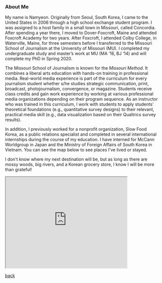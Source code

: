 

### About Me

My name is Namyeon. Originally from Seoul, South Korea, I came to the United States in 2006 through a high school exchange student program. I was assigned to a host family in a small town in Missouri, called Concordia. After spending a year there, I moved to Dover-Foxcroft, Maine and attended Foxcroft Academy for two years. After Foxcroft, I attended Colby College, in Waterville, Maine, for three semesters before I transferred to the Missouri School of Journalism at the University of Missouri (MU). I completed my undergraduate study and master’s work at MU (MA ‘16, BJ ‘14) and will complete my PhD in Spring 2020. 

The Missouri School of Journalism is known for the _Missouri Method_. It combines a liberal arts education with hands-on training in professional media. Real-world media experience is part of the curriculum for every journalism student whether s/he studies strategic communication, print, broadcast, photojournalism, convergence, or magazine. Students receive class credits and gain work experience by working at various professional media organizations depending on their program sequence. As an instructor who was trained in this curriculum, I work with students to apply students' theoretical foundations (e.g., quantitative survey designs) to their relevant, practical media skill (e.g., data visualization based on their Qualtrics survey results). 

In addition, I previously worked for a nonprofit organization, Slow Food Korea, as a public relations specialist and completed in several international internships during the course of my education. I have interned for McCann Worldgroup in Japan and the Ministry of Foreign Affairs of South Korea in Vietnam. You can see the map below to see places I've lived or stayed. 

I don't know where my next destination will be, but as long as there are mossy woods, big rivers, and a Korean grocery store, I know I will be more than grateful!


<iframe src="https://www.google.com/maps/d/u/0/embed?mid=1CiBZYr5L1j2HmTF_BOuJWw5rSM-b78Jm" width="400" height="300"></iframe>


[back](./)

